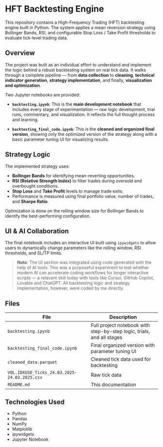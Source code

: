 # HFT Backtesting Engine

This repository contains a High-Frequency Trading (HFT) backtesting engine built in Python. The system applies a mean reversion strategy using Bollinger Bands, RSI, and configurable Stop Loss / Take Profit thresholds to evaluate tick-level trading data.

## Overview

The project was built as an individual effort to understand and implement the logic behind a robust backtesting system on real tick data. It walks through a complete pipeline — from **data collection** to **cleaning**, **technical indicator generation**, **strategy implementation**, and finally, **visualization and optimization**.

Two Jupyter notebooks are provided:

- **`backtesting.ipynb`**: This is the **main development notebook** that includes every stage of experimentation — raw logic development, trial runs, commentary, and visualization. It reflects the full thought process and learning.
  
- **`backtesting_final_code.ipynb`**: This is the **cleaned and organized final version**, showing only the optimized version of the strategy along with a basic parameter tuning UI for visualizing results.

## Strategy Logic

The implemented strategy uses:

- **Bollinger Bands** for identifying mean-reverting opportunities.
- **RSI (Relative Strength Index)** to filter trades during oversold and overbought conditions.
- **Stop Loss** and **Take Profit** levels to manage trade exits.
- Performance is measured using final portfolio value, number of trades, and **Sharpe Ratio**.

Optimization is done on the rolling window size for Bollinger Bands to identify the best-performing configuration.

## UI & AI Collaboration

The final notebook includes an interactive UI built using `ipywidgets` to allow users to dynamically change parameters like the rolling window, RSI thresholds, and SL/TP limits.

> **Note**: The UI section was integrated using code generated with the help of AI tools. This was a purposeful experiment to test whether modern AI can accelerate coding workflows for longer interactive scripts — a relevant skill today with tools like Cursor, GitHub Copilot, Lovable and ChatGPT. All backtesting logic and strategy implementation, however, were coded by me directly.

## Files

| File | Description |
|------|-------------|
| `backtesting.ipynb` | Full project notebook with step-by-step logic, trials, and all stages |
| `backtesting_final_code.ipynb` | Final organized version with parameter tuning UI |
| `cleaned_data.parquet` | Cleaned tick data used for backtesting |
| `VOL.IDXUSD_Ticks_24.03.2025-24.03.2025.csv` | Raw tick data |
| `README.md` | This documentation |

## Technologies Used

- Python
- Pandas
- NumPy
- Matplotlib
- ipywidgets
- Jupyter Notebook
